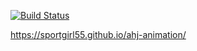 [![Build Status](https://travis-ci.org/Sportgirl55/ahj-animation.svg?branch=master)](https://travis-ci.org/Sportgirl55/ahj-animation)

https://sportgirl55.github.io/ahj-animation/

